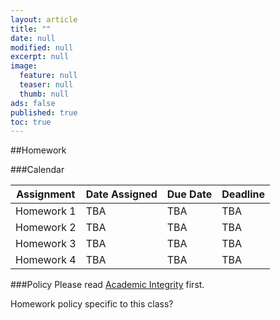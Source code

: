```yaml
---
layout: article
title: ""
date: null
modified: null
excerpt: null
image: 
  feature: null
  teaser: null
  thumb: null
ads: false
published: true
toc: true
---
```


##Homework

###Calendar

Assignment | Date Assigned | Due Date | Deadline
---------- | ------------- | -------- | --------
Homework 1 | TBA           | TBA      | TBA
Homework 2 | TBA           | TBA      | TBA
Homework 3 | TBA           | TBA      | TBA
Homework 4 | TBA           | TBA      | TBA

###Policy
Please read [Academic Integrity](http://www.faculty.umd.edu/teach/integrity.html) first.

Homework policy specific to this class?